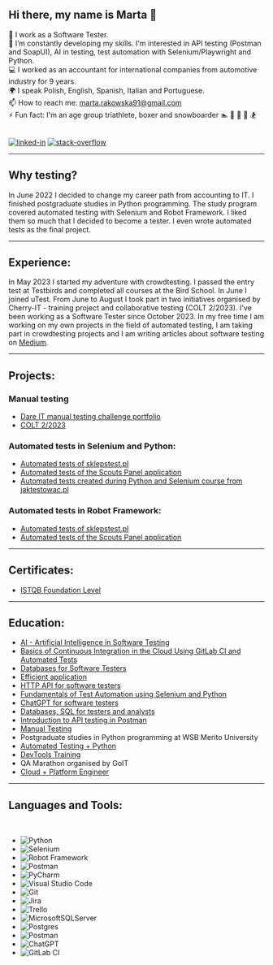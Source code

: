 ## Hi there, my name is Marta 👋

🔭 I work as a Software Tester.</br>
:book: I’m constantly developing my skills. I'm interested in API testing (Postman and SoapUI), AI in testing, test automation with Selenium/Playwright and Python.<br/>
:computer: I worked as an accountant for international companies from automotive industry for 9 years.<br/>
:earth_africa: I speak Polish, English, Spanish, Italian and Portuguese.</br>
📫 How to reach me: marta.rakowska91@gmail.com</br>
⚡ Fun fact: I'm an age group triathlete, boxer and snowboarder :swimmer: :bicyclist: :runner: :boxing_glove: :snowboarder: </br>

<br>[<img alt="linked-in" src="https://img.shields.io/badge/linkedin-%230077B5.svg?&style=for-the-badge&logo=linkedin&logoColor=white" />](https://www.linkedin.com/in/marta-rakowska/)
[<img alt="stack-overflow" src="https://img.shields.io/badge/stack%20overflow-FE7A16?logo=stack-overflow&logoColor=white&style=for-the-badge" />](https://stackoverflow.com/users/preferences/20940392)</br>

---

## Why testing?

In June 2022 I decided to change my career path from accounting to IT. I finished postgraduate studies in Python programming. The study program covered automated testing with Selenium and Robot Framework. I liked them so much that I decided to become a tester. I even wrote automated tests as the final project. 

---

## Experience:

In May 2023 I started my adventure with crowdtesting. I passed the entry test at Testbirds and completed all courses at the Bird School. In June I joined uTest. From June to August I took part in two initiatives organised by Cherry-IT - training project and collaborative testing (COLT 2/2023). I've been working as a Software Tester since October 2023. In my free time I am working on my own projects in the field of automated testing, I am taking part in crowdtesting projects and I am writing articles about software testing on [Medium](https://medium.com/@marta.rakowska91).

---

## Projects:

### Manual testing
- [Dare IT manual testing challenge portfolio](https://github.com/marta-rakowska/qa_manual_testing_challenge)
- [COLT 2/2023](https://github.com/marta-rakowska/cherryit_portfolio)

### Automated tests in Selenium and Python:
- [Automated tests of sklepstest.pl](https://github.com/marta-rakowska/wsb_final_project_selenium)
- [Automated tests of the Scouts Panel application](https://github.com/marta-rakowska/challenge_portfolio)
- [Automated tests created during Python and Selenium course from jaktestowac.pl](https://github.com/marta-rakowska/jak_testowac)

### Automated tests in Robot Framework:
- [Automated tests of sklepstest.pl](https://github.com/marta-rakowska/wsb_final_project_robotframework)
- [Automated tests of the Scouts Panel application](https://github.com/marta-rakowska/panelscout_robotframework)

---

## Certificates:

- [ISTQB Foundation Level](https://drive.google.com/file/d/1YUL1X8XBDEQO5rMv6YipggRYFcss4V7_/view?usp=sharing)
  
---

## Education:
- [AI - Artificial Intelligence in Software Testing](https://verified.sertifier.com/en/verify/31075486442414/)
- [Basics of Continuous Integration in the Cloud Using GitLab CI and Automated Tests](https://drive.google.com/file/d/18RDKAKxXIgK1v5KTFmWOM1FdIh7_4b7i/view?usp=share_link)
- [Databases for Software Testers](https://drive.google.com/file/d/1evC7caxNO0sPI9BBNKVIrvYalhcmTlk_/view?usp=share_link)
- [Efficient application](https://drive.google.com/file/d/1l2mI3b38nRDj-CV0YD1ZO24zHpFAAKJL/view?usp=share_link)
- [HTTP API for software testers](https://drive.google.com/file/d/1hCLGCJm2qp5bFQHXQcfxUpSJR9bsqcNH/view?usp=share_link)
- [Fundamentals of Test Automation using Selenium and Python](https://drive.google.com/file/d/1vOas51LVfyWgSdDYwAv-sGOXfh3ydxBG/view?usp=share_link)
- [ChatGPT for software testers](https://drive.google.com/file/d/1hc44dc11STGmQNCa6-I8QU8GBfDyDjCL/view?usp=sharing)
- [Databases, SQL for testers and analysts](https://verified.sertifier.com/en/verify/87007665438130/?ref=email)
- [Introduction to API testing in Postman](https://verified.sertifier.com/en/verify/39975043577915/?ref=email)
- [Manual Testing](https://drive.google.com/file/d/1vGorMJT6V2IGmfMkLgM8dLf5mBcApXnX/view?usp=share_link)
- Postgraduate studies in Python programming at WSB Merito University
- [Automated Testing + Python](https://drive.google.com/file/d/1Qbe5uFBji06DptyvsXEK3NXW1eORwgu5/view)
- [DevTools Training](https://drive.google.com/file/d/10l2J7vDOX6c2IxIiaT_B2S9dEpNWDEhO/view?usp=drivesdk)
- QA Marathon organised by GoIT
- [Cloud + Platform Engineer](https://drive.google.com/file/d/14lM9LMDL4oxaqiPYBBhiFXUpxcQ_sNj5/view)

---

## Languages and Tools:
<br/>

- ![Python](https://img.shields.io/badge/Python-3776AB?style=for-the-badge&logo=python&logoColor=white)
- ![Selenium](https://img.shields.io/badge/-selenium-%43B02A?style=for-the-badge&logo=selenium&logoColor=white)
- ![Robot Framework](https://a11ybadges.com/badge?logo=robotframework)
- ![Postman](https://img.shields.io/badge/Postman-FF6C37?style=for-the-badge&logo=postman&logoColor=white)
- ![PyCharm](https://img.shields.io/badge/PyCharm-000000.svg?&style=for-the-badge&logo=PyCharm&logoColor=white)
- ![Visual Studio Code](https://img.shields.io/badge/Visual%20Studio%20Code-0078d7.svg?style=for-the-badge&logo=visual-studio-code&logoColor=white)
- ![Git](https://img.shields.io/badge/GIT-E44C30?style=for-the-badge&logo=git&logoColor=white)
- ![Jira](https://img.shields.io/badge/Jira-0052CC?style=for-the-badge&logo=Jira&logoColor=white)
- ![Trello](https://img.shields.io/badge/Trello-%23026AA7.svg?style=for-the-badge&logo=Trello&logoColor=white)
- ![MicrosoftSQLServer](https://img.shields.io/badge/Microsoft%20SQL%20Server-CC2927?style=for-the-badge&logo=microsoft%20sql%20server&logoColor=white)
- ![Postgres](https://img.shields.io/badge/postgres-%23316192.svg?style=for-the-badge&logo=postgresql&logoColor=white)
- ![Postman](https://img.shields.io/badge/Postman-FF6C37?style=for-the-badge&logo=postman&logoColor=white)
- ![ChatGPT](https://img.shields.io/badge/chatGPT-74aa9c?style=for-the-badge&logo=openai&logoColor=white)
- ![GitLab CI](https://img.shields.io/badge/gitlab%20ci-%23181717.svg?style=for-the-badge&logo=gitlab&logoColor=white)





